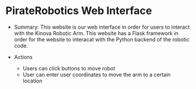 # PirateRobotics Web Interface 
- Summary: This website is our web interface in order for users to interact with the Kinova Robotic Arm. This website has a Flask framework in order for the website to interacat with the Python backend of the robotic code. 

- Actions 
  - Users can click buttons to move robot 
  - User can enter user coordinates to move the arm to a certain location 
